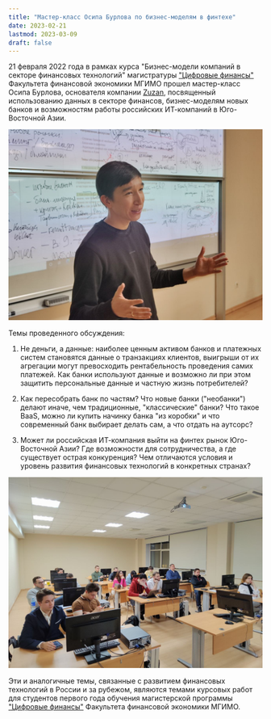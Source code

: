 ```yaml
---
title: "Мастер-класс Осипа Бурлова по бизнес-моделям в финтехе"
date: 2023-02-21
lastmod: 2023-03-09
draft: false
---
```


21 февраля 2022 года в рамках курса "Бизнес-модели компаний в секторе финансовых технологий" магистратуры ["Цифровые финансы"](https://finec.mgimo.ru/program/masters/digital-finance/) Факультета финансовой экономики МГИМО прошел мастер-класс Осипа Бурлова, основателя компании [Zuzan](https://rb.ru/young/zuzan/), посвященный использованию данных в секторе финансов, бизнес-моделям новых банков и возможностям работы российских ИТ-компаний в Юго-Восточной Азии.

![](master_class_1.png)

Темы проведенного обсуждения:

1. Не деньги, а данные: наиболее ценным активом банков и платежных систем
   становятся данные о транзакциях клиентов, выигрыши от их агрегации
   могут превосходить рентабельность проведения самих платежей.
   Как банки используют данные и возможно ли при этом
   защитить персональные данные и частную жизнь потребителей?

2. Как пересобрать банк по частям? Что новые банки ("необанки") делают
   иначе, чем традиционные, "классические" банки? Что такое BaaS,
   можно ли купить начинку банка "из коробки" и что современный банк выбирает
   делать сам, а что отдать на аутсорс?

3. Может ли российская ИТ-компания выйти на финтех рынок Юго-Восточной Азии?
   Где возможности для сотрудничества, а где существует острая конкуренция?
   Чем отличаются условия и уровень развития финансовых технологий в конкретных странах?

![](master_class_2.png)

Эти и аналогичные темы, связанные с развитием финансовых технологий в России и за рубежом, являются темами курсовых работ для студентов первого года обучения магистерской программы ["Цифровые финансы"](https://finec.mgimo.ru/program/masters/digital-finance/) Факультета финансовой экономики МГИМО.
